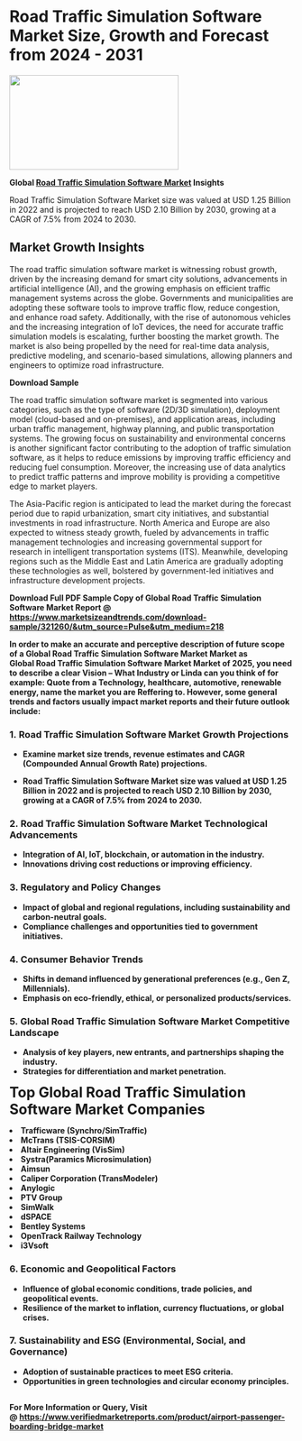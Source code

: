 <H1>Road Traffic Simulation Software Market Size, Growth and Forecast from 2024 - 2031</H1><img class="aligncenter size-medium wp-image-584254" src="https://thirdeyenews.in/wp-content/uploads/2024/09/Global-Market-Research-300x168.jpeg" alt="" width="300" height="168" /><p><strong>Global&nbsp;<a href="https://www.marketsizeandtrends.com/download-sample/321260/&amp;utm_source=Pulse&amp;utm_medium=218">Road Traffic Simulation Software Market</a> Insights</strong></p><p>Road Traffic Simulation Software Market size was valued at USD 1.25 Billion in 2022 and is projected to reach USD 2.10 Billion by 2030, growing at a CAGR of 7.5% from 2024 to 2030.</p><p><h2>Market Growth Insights</h2> <p>The road traffic simulation software market is witnessing robust growth, driven by the increasing demand for smart city solutions, advancements in artificial intelligence (AI), and the growing emphasis on efficient traffic management systems across the globe. Governments and municipalities are adopting these software tools to improve traffic flow, reduce congestion, and enhance road safety. Additionally, with the rise of autonomous vehicles and the increasing integration of IoT devices, the need for accurate traffic simulation models is escalating, further boosting the market growth. The market is also being propelled by the need for real-time data analysis, predictive modeling, and scenario-based simulations, allowing planners and engineers to optimize road infrastructure.</p> <p><strong>Download Sample</strong></p> <p>The road traffic simulation software market is segmented into various categories, such as the type of software (2D/3D simulation), deployment model (cloud-based and on-premises), and application areas, including urban traffic management, highway planning, and public transportation systems. The growing focus on sustainability and environmental concerns is another significant factor contributing to the adoption of traffic simulation software, as it helps to reduce emissions by improving traffic efficiency and reducing fuel consumption. Moreover, the increasing use of data analytics to predict traffic patterns and improve mobility is providing a competitive edge to market players.</p> <p>The Asia-Pacific region is anticipated to lead the market during the forecast period due to rapid urbanization, smart city initiatives, and substantial investments in road infrastructure. North America and Europe are also expected to witness steady growth, fueled by advancements in traffic management technologies and increasing governmental support for research in intelligent transportation systems (ITS). Meanwhile, developing regions such as the Middle East and Latin America are gradually adopting these technologies as well, bolstered by government-led initiatives and infrastructure development projects.</p> <p><strong></p><p><span class=""><strong>Download Full PDF Sample Copy of Global Road Traffic Simulation Software Market Report</strong> @ <a href="https://www.marketsizeandtrends.com/download-sample/321260/&amp;utm_source=Pulse&amp;utm_medium=218" target="_blank">https://www.marketsizeandtrends.com/download-sample/321260/&amp;utm_source=Pulse&amp;utm_medium=218</a></span></p><p>In order to make an accurate and perceptive description of future scope of a Global&nbsp;Road Traffic Simulation Software Market Market as Global&nbsp;Road Traffic Simulation Software Market Market of 2025, you need to describe a clear Vision &ndash; What Industry or Linda can you think of for example: Quote from a Technology, healthcare, automotive, renewable energy, name the market you are Reffering to. However, some general trends and factors usually impact market reports and their future outlook include:</p><h3>1.&nbsp;<strong>Road Traffic Simulation Software Market Growth Projections</strong></h3><ul><li>Examine market size trends, revenue estimates and CAGR (Compounded Annual Growth Rate) projections.</li><li><p>Road Traffic Simulation Software Market size was valued at USD 1.25 Billion in 2022 and is projected to reach USD 2.10 Billion by 2030, growing at a CAGR of 7.5% from 2024 to 2030.</p></li></ul><h3>2.&nbsp;<strong>Road Traffic Simulation Software Market Technological Advancements</strong></h3><ul><li>Integration of AI, IoT, blockchain, or automation in the industry.</li><li>Innovations driving cost reductions or improving efficiency.</li></ul><h3>3.&nbsp;<strong>Regulatory and Policy Changes</strong></h3><ul><li>Impact of global and regional regulations, including sustainability and carbon-neutral goals.</li><li>Compliance challenges and opportunities tied to government initiatives.</li></ul><h3>4.&nbsp;<strong>Consumer Behavior Trends</strong></h3><ul><li>Shifts in demand influenced by generational preferences (e.g., Gen Z, Millennials).</li><li>Emphasis on eco-friendly, ethical, or personalized products/services.</li></ul><h3>5.&nbsp;<strong>Global Road Traffic Simulation Software Market Competitive Landscape</strong></h3><ul><li>Analysis of key players, new entrants, and partnerships shaping the industry.</li><li>Strategies for differentiation and market penetration.</li></ul><p data-pm-slice="1 1 []"><span style="color: inherit; font-family: inherit; font-size: 25px;">Top Global Road Traffic Simulation Software Market Companies</span></p><div class="" data-test-id=""><p><li>Trafficware (Synchro/SimTraffic)</li><li> McTrans (TSIS-CORSIM)</li><li> Altair Engineering (VisSim)</li><li> Systra(Paramics Microsimulation)</li><li> Aimsun</li><li> Caliper Corporation (TransModeler)</li><li> Anylogic</li><li> PTV Group</li><li> SimWalk</li><li> dSPACE</li><li> Bentley Systems</li><li> OpenTrack Railway Technology</li><li> i3Vsoft</li></p></div><h3>6.&nbsp;<strong>Economic and Geopolitical Factors</strong></h3><ul><li>Influence of global economic conditions, trade policies, and geopolitical events.</li><li>Resilience of the market to inflation, currency fluctuations, or global crises.</li></ul><h3>7.&nbsp;<strong>Sustainability and ESG (Environmental, Social, and Governance)</strong></h3><ul><li>Adoption of sustainable practices to meet ESG criteria.</li><li>Opportunities in green technologies and circular economy principles.</li></ul><h2><strong style="font-size: 14px;">For More Information or Query, Visit @&nbsp;</strong><a style="background-color: #ffffff; font-size: 14px;" href="https://www.marketsizeandtrends.com/report/road-traffic-simulation-software-market/" target="_blank">https://www.verifiedmarketreports.com/product/airport-passenger-boarding-bridge-market</a></h2>
